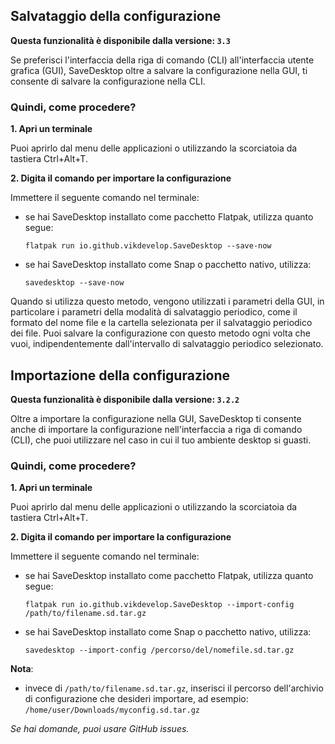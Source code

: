 ## Salvataggio della configurazione

**Questa funzionalità è disponibile dalla versione: `3.3`**

Se preferisci l'interfaccia della riga di comando (CLI) all'interfaccia utente grafica (GUI), SaveDesktop oltre a salvare la configurazione nella GUI, ti consente di salvare la configurazione nella CLI.

### Quindi, come procedere?
**1. Apri un terminale**

Puoi aprirlo dal menu delle applicazioni o utilizzando la scorciatoia da tastiera Ctrl+Alt+T.

**2. Digita il comando per importare la configurazione**

Immettere il seguente comando nel terminale:
- se hai SaveDesktop installato come pacchetto Flatpak, utilizza quanto segue:

   ```
   flatpak run io.github.vikdevelop.SaveDesktop --save-now
   ```

- se hai SaveDesktop installato come Snap o pacchetto nativo, utilizza:
   ```
   savedesktop --save-now
   ```

Quando si utilizza questo metodo, vengono utilizzati i parametri della GUI, in particolare i parametri della modalità di salvataggio periodico, come il formato del nome file e la cartella selezionata per il salvataggio periodico dei file. Puoi salvare la configurazione con questo metodo ogni volta che vuoi, indipendentemente dall'intervallo di salvataggio periodico selezionato.

## Importazione della configurazione

**Questa funzionalità è disponibile dalla versione: `3.2.2`**

Oltre a importare la configurazione nella GUI, SaveDesktop ti consente anche di importare la configurazione nell'interfaccia a riga di comando (CLI), che puoi utilizzare nel caso in cui il tuo ambiente desktop si guasti.

### Quindi, come procedere?
**1. Apri un terminale**

Puoi aprirlo dal menu delle applicazioni o utilizzando la scorciatoia da tastiera Ctrl+Alt+T.

**2. Digita il comando per importare la configurazione**

Immettere il seguente comando nel terminale:
- se hai SaveDesktop installato come pacchetto Flatpak, utilizza quanto segue:

   ```
   flatpak run io.github.vikdevelop.SaveDesktop --import-config /path/to/filename.sd.tar.gz
   ```

- se hai SaveDesktop installato come Snap o pacchetto nativo, utilizza:
   ```
   savedesktop --import-config /percorso/del/nomefile.sd.tar.gz
   ```
      
**Nota**:
- invece di `/path/to/filename.sd.tar.gz`, inserisci il percorso dell'archivio di configurazione che desideri importare, ad esempio: `/home/user/Downloads/myconfig.sd.tar.gz`

_Se hai domande, puoi usare GitHub issues._
